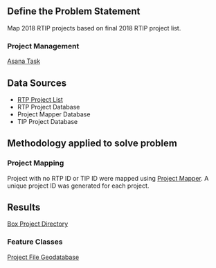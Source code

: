 ## Define the Problem Statement

Map 2018 RTIP projects based on final 2018 RTIP project list. 

### Project Management 

[Asana Task](https://app.asana.com/0/229355710745434/486611376216403)

## Data Sources

- [RTP Project List](Data/2018_RTIP_Project_List.csv)
- RTP Project Database 
- Project Mapper Database 
- TIP Project Database 

## Methodology applied to solve problem

### Project Mapping 
Project with no RTP ID or TIP ID were mapped using [Project Mapper](http://project-mapper.us-west-2.elasticbeanstalk.com/). A unique project ID was generated for each project. 

## Results
[Box Project Directory](https://mtcdrive.box.com/s/3ypohbkh97ovutohnz289s1fguz37zu0)

### Feature Classes 
[Project File Geodatabase](https://mtcdrive.box.com/s/gzac5yfv5art99a7agsew3qtuv710ahw)
